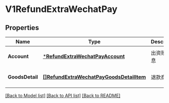 # V1RefundExtraWechatPay

## Properties
Name | Type | Description | Notes
------------ | ------------- | ------------- | -------------
**Account** | [***RefundExtraWechatPayAccount**](RefundExtraWechatPayAccount.md) | 出资账户信息 | [optional] [default to null]
**GoodsDetail** | [**[]RefundExtraWechatPayGoodsDetailItem**](RefundExtraWechatPayGoodsDetailItem.md) | 退款商品 | [optional] [default to null]

[[Back to Model list]](../README.md#documentation-for-models) [[Back to API list]](../README.md#documentation-for-api-endpoints) [[Back to README]](../README.md)


